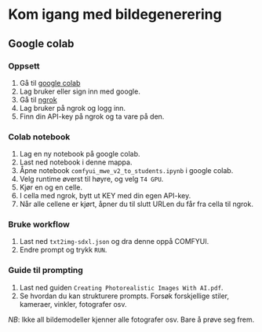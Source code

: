 # Kom igang med bildegenerering

## Google colab

### Oppsett
1. Gå til [google colab](https://colab.google/)
2. Lag bruker eller sign inn med google.
3. Gå til [ngrok](https://ngrok.com/)
4. Lag bruker på ngrok og logg inn.
5. Finn din API-key på ngrok og ta vare på den.

### Colab notebook
1. Lag en ny notebook på google colab.
2. Last ned notebook i denne mappa.
3. Åpne notebook `comfyui_mwe_v2_to_students.ipynb` i google colab.
4. Velg runtime øverst til høyre, og velg `T4 GPU`.
5. Kjør en og en celle.
6. I cella med ngrok, bytt ut KEY med din egen API-key.
7. Når alle cellene er kjørt, åpner du til slutt URLen du får fra cella til ngrok.

### Bruke workflow
1. Last ned `txt2img-sdxl.json` og dra denne oppå COMFYUI.
2. Endre prompt og trykk `RUN`.

### Guide til prompting
1. Last ned guiden `Creating Photorealistic Images With AI.pdf`.
2. Se hvordan du kan strukturere prompts. Forsøk forskjellige stiler, kameraer, vinkler, fotografer osv.

*NB*: Ikke all bildemodeller kjenner alle fotografer osv. Bare å prøve seg frem. 